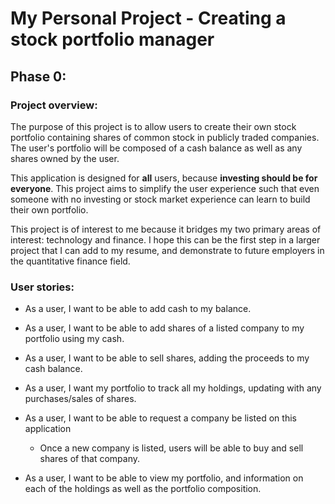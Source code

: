 # My Personal Project - Creating a stock portfolio manager
## Phase 0:
### Project overview:

The purpose of this project is to allow users to 
create their own stock portfolio containing shares 
of common stock in publicly traded companies. The 
user's portfolio will be composed of a cash balance
as well as any shares owned by the user.

This application is designed for **all** users, because
**investing should be for everyone**. This
project aims to simplify the user experience such
that even someone with no investing or stock market
experience can learn to build their own portfolio. 

This project is of interest to me because it bridges
my two primary areas of interest: technology and 
finance. I hope this can be the first step in a 
larger project that I can add to my resume, and 
demonstrate to future employers in the quantitative
finance field.

### User stories:

- As a user, I want to be able to add cash to my 
  balance.

- As a user, I want to be able to add shares 
  of a listed company to my portfolio using my cash.

- As a user, I want to be able to sell shares, adding
  the proceeds to my cash balance.

- As a user, I want my portfolio to track all my 
holdings, updating with any purchases/sales of shares.

- As a user, I want to be able to request a company
be listed on this application
  - Once a new company is listed, users will be able 
  to buy and sell shares of that company.
  
- As a user, I want to be able to view my portfolio,
and information on each of the holdings as well as
the portfolio composition. 